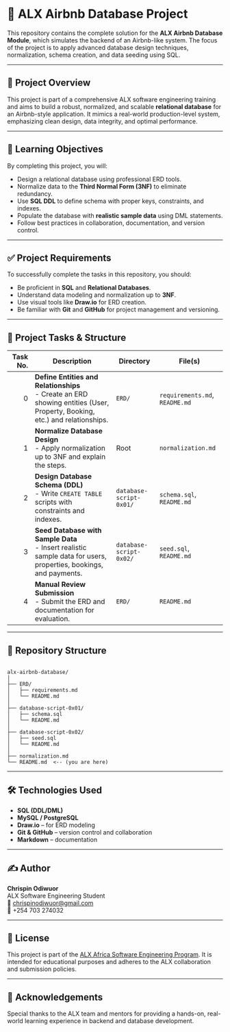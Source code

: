 # 🏡 ALX Airbnb Database Project

This repository contains the complete solution for the **ALX Airbnb Database Module**, which simulates the backend of an Airbnb-like system. The focus of the project is to apply advanced database design techniques, normalization, schema creation, and data seeding using SQL.

---

## 📘 Project Overview

This project is part of a comprehensive ALX software engineering training and aims to build a robust, normalized, and scalable **relational database** for an Airbnb-style application. It mimics a real-world production-level system, emphasizing clean design, data integrity, and optimal performance.

---

## 🎯 Learning Objectives

By completing this project, you will:

- Design a relational database using professional ERD tools.
- Normalize data to the **Third Normal Form (3NF)** to eliminate redundancy.
- Use **SQL DDL** to define schema with proper keys, constraints, and indexes.
- Populate the database with **realistic sample data** using DML statements.
- Follow best practices in collaboration, documentation, and version control.

---

## ✅ Project Requirements

To successfully complete the tasks in this repository, you should:

- Be proficient in **SQL** and **Relational Databases**.
- Understand data modeling and normalization up to **3NF**.
- Use visual tools like **Draw.io** for ERD creation.
- Be familiar with **Git** and **GitHub** for project management and versioning.

---

## 📌 Project Tasks & Structure

| Task No. | Description | Directory | File(s) |
|---------:|-------------|-----------|---------|
| 0 | **Define Entities and Relationships** <br> - Create an ERD showing entities (User, Property, Booking, etc.) and relationships. | `ERD/` | `requirements.md`, `README.md` |
| 1 | **Normalize Database Design** <br> - Apply normalization up to 3NF and explain the steps. | Root | `normalization.md` |
| 2 | **Design Database Schema (DDL)** <br> - Write `CREATE TABLE` scripts with constraints and indexes. | `database-script-0x01/` | `schema.sql`, `README.md` |
| 3 | **Seed Database with Sample Data** <br> - Insert realistic sample data for users, properties, bookings, and payments. | `database-script-0x02/` | `seed.sql`, `README.md` |
| 4 | **Manual Review Submission** <br> - Submit the ERD and documentation for evaluation. | `ERD/` | `README.md` |

---

## 📂 Repository Structure

```

alx-airbnb-database/
│
├── ERD/
│   ├── requirements.md
│   └── README.md
│
├── database-script-0x01/
│   ├── schema.sql
│   └── README.md
│
├── database-script-0x02/
│   ├── seed.sql
│   └── README.md
│
├── normalization.md
└── README.md  <-- (you are here)

```

---

## 🛠️ Technologies Used

- **SQL (DDL/DML)**
- **MySQL / PostgreSQL**
- **Draw.io** – for ERD modeling
- **Git & GitHub** – version control and collaboration
- **Markdown** – documentation

---

## ✍️ Author

**Chrispin Odiwuor**  
ALX Software Engineering Student  
📧 chrispinodiwuor@gmail.com  
📱 +254 703 274032

---

## 📜 License

This project is part of the [ALX Africa Software Engineering Program](https://www.alxafrica.com/). It is intended for educational purposes and adheres to the ALX collaboration and submission policies.

---

## 📎 Acknowledgements

Special thanks to the ALX team and mentors for providing a hands-on, real-world learning experience in backend and database development.
